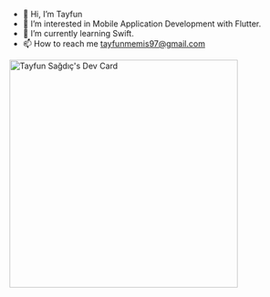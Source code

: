 - 👋 Hi, I’m Tayfun
- 👀 I’m interested in Mobile Application Development with Flutter.
- 🌱 I’m currently learning Swift.
- 📫 How to reach me tayfunmemis97@gmail.com

<a href="https://app.daily.dev/sagdic"><img src="https://api.daily.dev/devcards/991a3d2eecc54a5e8e4df05c3c8bf631.png?r=4w1" width="400" alt="Tayfun Sağdıç's Dev Card"/></a>

<!---
sagdic/sagdic is a ✨ special ✨ repository because its `README.md` (this file) appears on your GitHub profile.
You can click the Preview link to take a look at your changes.
--->
